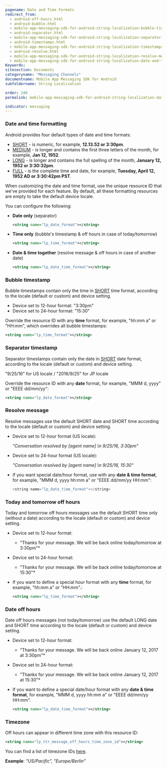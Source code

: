 ```yaml
---
pagename: Date and Time Formats
redirect_from:
  - android-off-hours.html
  - android-bubble.html
  - mobile-app-messaging-sdk-for-android-string-localization-bubble-timestamp.html
  - android-separator.html
  - mobile-app-messaging-sdk-for-android-string-localization-separator-timestamp.html
  - android-timestamps.html
  - mobile-app-messaging-sdk-for-android-string-localization-timestamps-formatting.html
  - android-resolve.html
  - mobile-app-messaging-sdk-for-android-string-localization-resolve-message.html
  - mobile-app-messaging-sdk-for-android-string-localization-date-and-time.html
Keywords:
sitesection: Documents
categoryname: "Messaging Channels"
documentname: Mobile App Messaging SDK for Android
subfoldername: String Localization

order: 240
permalink: mobile-app-messaging-sdk-for-android-string-localization-date-and-time-formats.html

indicator: messaging
---
```


### Date and time formatting

Android provides four default types of date and time formats:

- [SHORT](https://developer.android.com/reference/java/text/DateFormat.html#SHORT) - is numeric, for example, **12.13.52 or 3:30pm**.
- [MEDIUM](https://developer.android.com/reference/java/text/DateFormat.html#MEDIUM) - is longer and contains the first three letters of the month, for example, **Jan 12, 1952**.
- [LONG](https://developer.android.com/reference/java/text/DateFormat.html#LONG) - is longer and contains the full spelling of the month, **January 12, 1952 or 3:30:32pm**.
- [FULL](https://developer.android.com/reference/java/text/DateFormat.html#FULL) - is the complete time and date, for example, **Tuesday, April 12, 1952 AD or 3:30:42pm PST**.

When customizing the date and time format, use the unique resource ID that we've provided for each feature. By default, all these formatting resources are empty to take the default device locale.

You can configure the following:

- **Date only** (separator)

   ```xml
   <string name="lp_date_format"></string>
   ```

- **Time only** (bubble's timestamp & off hours in case of today/tomorrow)

   ```xml
   <string name="lp_time_format"></string>
   ```

- **Date & time together** (resolve message & off hours in case of another date)

   ```xml
   <string name="lp_date_time_format"></string>
   ```


### Bubble timestamp

Bubble timestamps contain only the time in [SHORT](https://developer.android.com/reference/java/text/DateFormat.html#SHORT) time format, according to the locale (default or custom) and device setting.

- Device set to 12-hour format: "3:30pm"
- Device set to 24-hour format: "15:30"

Override the resource ID with any **time** format, for example, "hh:mm a" or "HH:mm", which overrides all bubble timestamps:

```xml
<string name="lp_time_format"></string>
```

### Separator timestamp

Separator timestamps contain only the date in [SHORT](https://developer.android.com/reference/java/text/DateFormat.html#SHORT) date format, according to the locale (default or custom) and device setting.

"9/25/16" for US locale / "2016/9/25" for JP locale

Override the resource ID with any **date** format, for example, "MMM d, yyyy" or "EEEE dd/mm/yy":

```xml
<string name="lp_date_format"></string>
```

### Resolve message

Resolve messages use the default SHORT date and SHORT time according to the locale (default or custom) and device setting.

- Device set to 12-hour format (US locale):

  *"Conversation resolved by [agent name] \n 9/25/16, 3:30pm"*

- Device set to 24-hour format (US locale):
  
  *"Conversation resolved by [agent name] \n 9/25/16, 15:30"*

- If you want special date/hour format, use with any **date & time format**, for example, "MMM d, yyyy hh:mm a" or "EEEE dd/mm/yy HH:mm":

   ```java
   <string name="lp_date_time_format"></string>
   ```


### Today and tomorrow off hours 
Today and tomorrow off hours messages use the default SHORT time only (without a date) according to the locale (default or custom) and device setting.

- Device set to 12-hour format:
  
   * "Thanks for your message. We will be back online today/tomorrow at 3:30pm"*

- Device set to 24-hour format:
  
   * "Thanks for your message. We will be back online today/tomorrow at 15:30"*

- If you want to define a special hour format with any **time** format, for example, "hh:mm a" or "HH:mm".:

   ```xml
   <string name="lp_time_format"></string>
   ```

### Date off hours

Date off hours messages (not today/tomorrow) use the default LONG date and SHORT time according to the locale (default or custom) and device setting.

- Device set to 12-hour format:
  
   * "Thanks for your message. We will be back online January 12, 2017 at 3:30pm"*

- Device set to 24-hour format:
  
   * "Thanks for your message. We will be back online January 12, 2017 at 15:30"*

- If you want to define a special date/hour format with any **date & time format**, for example, "MMM d, yyyy hh:mm a" or "EEEE dd/mm/yy HH:mm".

   ```xml
   <string name="lp_date_time_format"></string>
   ```


### Timezone

Off hours can appear in different time zone with this resource ID:

```xml
<string name="lp_ttr_message_off_hours_time_zone_id"></string>
```

You can find a list of timezone IDs [here](https://garygregory.wordpress.com/2013/06/18/what-are-the-java-timezone-ids/).

**Example**: _"US/Pacific", "Europe/Berlin"_